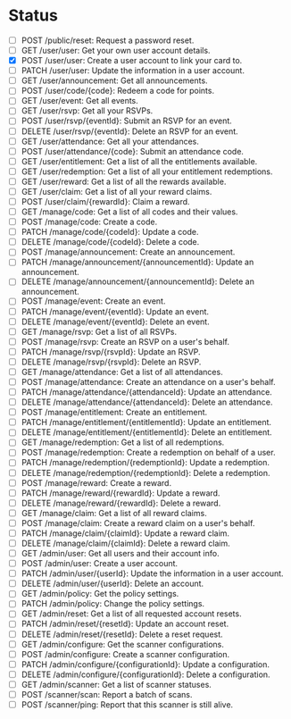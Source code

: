 # Status

- [ ] POST /public/reset: Request a password reset.
- [ ] GET /user/user: Get your own user account details.
- [x] POST /user/user: Create a user account to link your card to.
- [ ] PATCH /user/user: Update the information in a user account.
- [ ] GET /user/announcement: Get all announcements.
- [ ] POST /user/code/{code}: Redeem a code for points.
- [ ] GET /user/event: Get all events.
- [ ] GET /user/rsvp: Get all your RSVPs.
- [ ] POST /user/rsvp/{eventId}: Submit an RSVP for an event.
- [ ] DELETE /user/rsvp/{eventId}: Delete an RSVP for an event.
- [ ] GET /user/attendance: Get all your attendances.
- [ ] POST /user/attendance/{code}: Submit an attendance code.
- [ ] GET /user/entitlement: Get a list of all the entitlements available.
- [ ] GET /user/redemption: Get a list of all your entitlement redemptions.
- [ ] GET /user/reward: Get a list of all the rewards available.
- [ ] GET /user/claim: Get a list of all your reward claims.
- [ ] POST /user/claim/{rewardId}: Claim a reward.
- [ ] GET /manage/code: Get a list of all codes and their values.
- [ ] POST /manage/code: Create a code.
- [ ] PATCH /manage/code/{codeId}: Update a code.
- [ ] DELETE /manage/code/{codeId}: Delete a code.
- [ ] POST /manage/announcement: Create an announcement.
- [ ] PATCH /manage/announcement/{announcementId}: Update an announcement.
- [ ] DELETE /manage/announcement/{announcementId}: Delete an announcement.
- [ ] POST /manage/event: Create an event.
- [ ] PATCH /manage/event/{eventId}: Update an event.
- [ ] DELETE /manage/event/{eventId}: Delete an event.
- [ ] GET /manage/rsvp: Get a list of all RSVPs.
- [ ] POST /manage/rsvp: Create an RSVP on a user's behalf.
- [ ] PATCH /manage/rsvp/{rsvpId}: Update an RSVP.
- [ ] DELETE /manage/rsvp/{rsvpId}: Delete an RSVP.
- [ ] GET /manage/attendance: Get a list of all attendances.
- [ ] POST /manage/attendance: Create an attendance on a user's behalf.
- [ ] PATCH /manage/attendance/{attendanceId}: Update an attendance.
- [ ] DELETE /manage/attendance/{attendanceId}: Delete an attendance.
- [ ] POST /manage/entitlement: Create an entitlement.
- [ ] PATCH /manage/entitlement/{entitlementId}: Update an entitlement.
- [ ] DELETE /manage/entitlement/{entitlementId}: Delete an entitlement.
- [ ] GET /manage/redemption: Get a list of all redemptions.
- [ ] POST /manage/redemption: Create a redemption on behalf of a user.
- [ ] PATCH /manage/redemption/{redemptionId}: Update a redemption.
- [ ] DELETE /manage/redemption/{redemptionId}: Delete a redemption.
- [ ] POST /manage/reward: Create a reward.
- [ ] PATCH /manage/reward/{rewardId}: Update a reward.
- [ ] DELETE /manage/reward/{rewardId}: Delete a reward.
- [ ] GET /manage/claim: Get a list of all reward claims.
- [ ] POST /manage/claim: Create a reward claim on a user's behalf.
- [ ] PATCH /manage/claim/{claimId}: Update a reward claim.
- [ ] DELETE /manage/claim/{claimId}: Delete a reward claim.
- [ ] GET /admin/user: Get all users and their account info.
- [ ] POST /admin/user: Create a user account.
- [ ] PATCH /admin/user/{userId}: Update the information in a user account.
- [ ] DELETE /admin/user/{userId}: Delete an account.
- [ ] GET /admin/policy: Get the policy settings.
- [ ] PATCH /admin/policy: Change the policy settings.
- [ ] GET /admin/reset: Get a list of all requested account resets.
- [ ] PATCH /admin/reset/{resetId}: Update an account reset.
- [ ] DELETE /admin/reset/{resetId}: Delete a reset request.
- [ ] GET /admin/configure: Get the scanner configurations.
- [ ] POST /admin/configure: Create a scanner configuration.
- [ ] PATCH /admin/configure/{configurationId}: Update a configuration.
- [ ] DELETE /admin/configure/{configurationId}: Delete a configuration.
- [ ] GET /admin/scanner: Get a list of scanner statuses.
- [ ] POST /scanner/scan: Report a batch of scans.
- [ ] POST /scanner/ping: Report that this scanner is still alive.
